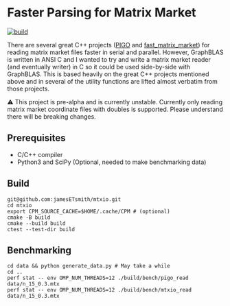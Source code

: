 
# Faster Parsing for Matrix Market
[![build](https://github.com/jamesETsmith/mmio/actions/workflows/build.yaml/badge.svg)](https://github.com/jamesETsmith/mmio/actions/workflows/build.yaml)

There are several great C++ projects ([PIGO](https://github.com/GT-TDAlab/PIGO) and [fast_matrix_market](https://github.com/alugowski/fast_matrix_market)) for reading matrix market files faster in serial and parallel.
However, GraphBLAS is written in ANSI C and I wanted to try and write a matrix market reader (and eventually writer) in C so it could be used side-by-side with GraphBLAS.
This is based heavily on the great C++ projects mentioned above and in several of the utility functions are lifted almost verbatim from those projects.

:warning: This project is pre-alpha and is currently unstable. Currently only reading matrix market coordinate files with doubles is supported. Please understand there will be breaking changes.

## Prerequisites
- C/C++ compiler
- Python3 and SciPy (Optional, needed to make benchmarking data)

## Build
```
git@github.com:jamesETsmith/mtxio.git
cd mtxio
export CPM_SOURCE_CACHE=$HOME/.cache/CPM # (optional)
cmake -B build
cmake --build build
ctest --test-dir build
```

## Benchmarking
```
cd data && python generate_data.py # May take a while
cd ..
perf stat -- env OMP_NUM_THREADS=12 ./build/bench/pigo_read data/n_15_0.3.mtx
perf stat -- env OMP_NUM_THREADS=12 ./build/bench/mtxio_read data/n_15_0.3.mtx
```